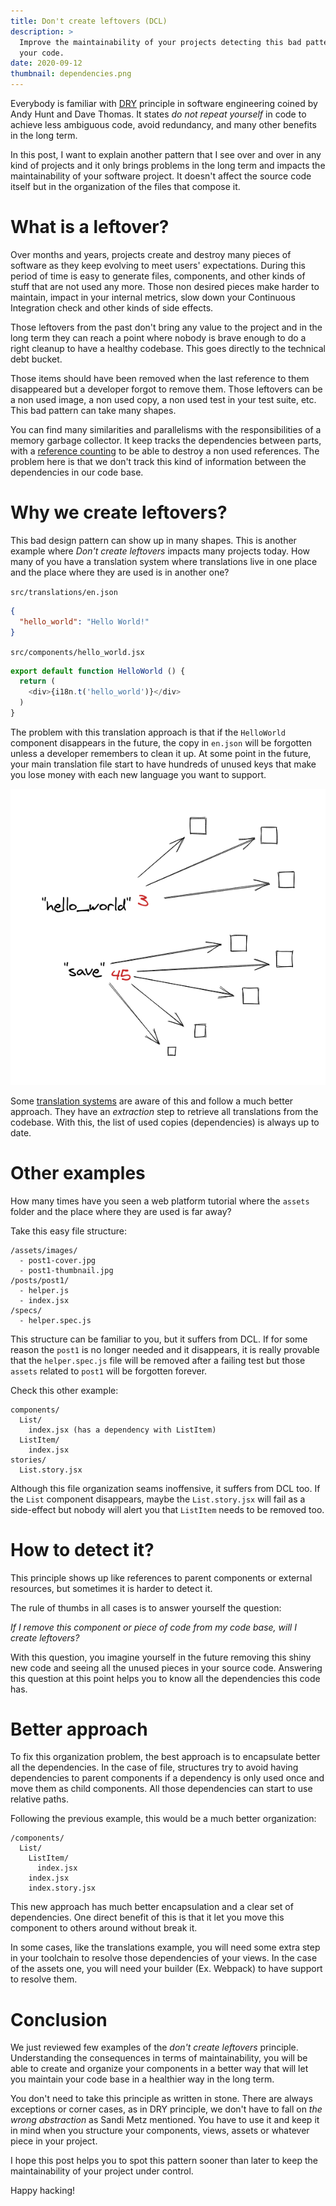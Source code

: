 ```yaml
---
title: Don't create leftovers (DCL)
description: >
  Improve the maintainability of your projects detecting this bad pattern in
  your code.
date: 2020-09-12
thumbnail: dependencies.png
---
```


Everybody is familiar with
[DRY](https://en.wikipedia.org/wiki/Don%27t_repeat_yourself) principle in
software engineering coined by Andy Hunt and Dave Thomas. It states *do not
repeat yourself* in code to achieve less ambiguous code, avoid redundancy, and
many other benefits in the long term.

In this post, I want to explain another pattern that I see over and over in any
kind of projects and it only brings problems in the long term and impacts the
maintainability of your software project. It doesn't affect the source code
itself but in the organization of the files that compose it.

# What is a leftover?

Over months and years, projects create and destroy many pieces of software
as they keep evolving to meet users' expectations. During this period of
time is easy to generate files, components, and other kinds of stuff that are not
used any more. Those non desired pieces make harder to maintain, impact in your
internal metrics, slow down your Continuous Integration check and other kinds
of side effects.

Those leftovers from the past don't bring any value to the project and in the
long term they can reach a point where nobody is brave enough to do a right
cleanup to have a healthy codebase. This goes directly to the technical debt
bucket.

Those items should have been removed when the last reference to them disappeared
but a developer forgot to remove them. Those leftovers can be a non used
image, a non used copy, a non used test in your test suite, etc. This bad
pattern can take many shapes.

You can find many similarities and parallelisms with the responsibilities of a
memory garbage collector. It keep tracks the dependencies between parts, with
a [reference counting](https://en.wikipedia.org/wiki/Reference_counting) to be
able to destroy a non used references. The problem here is that we
don't track this kind of information between the dependencies in our code base.

# Why we create leftovers?

This bad design pattern can show up in many shapes. This is another example
where *Don't create leftovers* impacts many projects today. How many of you
have a translation system where translations live in one place and the place
where they are used is in another one?

`src/translations/en.json`
```json
{
  "hello_world": "Hello World!"
}
```

`src/components/hello_world.jsx`

```js
export default function HelloWorld () {
  return (
    <div>{i18n.t('hello_world')}</div>
  )
}
```

The problem with this translation approach is that if the `HelloWorld`
component disappears in the future, the copy in `en.json` will be forgotten unless
a developer remembers to clean it up. At some point in the future, your
main translation file start to have hundreds of unused keys that make you lose
money with each new language you want to support.

![Example of translation dependencies](dependencies.png)

Some [translation systems](https://formatjs.io/docs/getting-started/message-extraction)
are aware of this and follow a much better approach. They have an *extraction*
step to retrieve all translations from the codebase. With this, the list of
used copies (dependencies) is always up to date.

# Other examples

How many times have you seen a web platform tutorial where the `assets` folder
and the place where they are used is far away?

Take this easy file structure:

```
/assets/images/
  - post1-cover.jpg
  - post1-thumbnail.jpg
/posts/post1/
  - helper.js
  - index.jsx
/specs/
  - helper.spec.js
```

This structure can be familiar to you, but it suffers from DCL. If for some
reason the `post1` is no longer needed and it disappears, it is really
provable that the `helper.spec.js` file will be removed after a failing test but
those `assets` related to `post1` will be forgotten forever.

Check this other example:

```
components/
  List/
    index.jsx (has a dependency with ListItem)
  ListItem/
    index.jsx
stories/
  List.story.jsx
```

Although this file organization seams inoffensive, it suffers from DCL too. If
the `List` component disappears, maybe the `List.story.jsx` will fail as a
side-effect but nobody will alert you that `ListItem` needs to
be removed too.

# How to detect it?

This principle shows up like references to parent components or external
resources, but sometimes it is harder to detect it.

The rule of thumbs in all cases is to answer yourself the question:

*If I remove this component or piece of code from my code base, will I create leftovers?*

With this question, you imagine yourself in the future removing this shiny new
code and seeing all the unused pieces in your source code. Answering this
question at this point helps you to know all the dependencies this code has.

# Better approach

To fix this organization problem, the best approach is to encapsulate better
all the dependencies. In the case of file, structures try to avoid having
dependencies to parent components if a dependency is only used once and move
them as child components. All those dependencies can start to use relative
paths.

Following the previous example, this would be a much better organization:

```
/components/
  List/
    ListItem/
      index.jsx
    index.jsx
    index.story.jsx
```

This new approach has much better encapsulation and a clear set of
dependencies. One direct benefit of this is that it let you move this component
to others around without break it.

In some cases, like the translations example, you will need some extra step in
your toolchain to resolve those dependencies of your views. In the case of the
assets one, you will need your builder (Ex. Webpack) to have support to resolve
them.

# Conclusion

We just reviewed few examples of the *don't create leftovers* principle.
Understanding the consequences in terms of maintainability, you will be able to
create and organize your components in a better way that will let you
maintain your code base in a healthier way in the long term.

You don't need to take this principle as written in stone. There are always
exceptions or corner cases, as in DRY principle, we don't have to fall on *the
wrong abstraction* as Sandi Metz mentioned. You have to use it and keep it
in mind when you structure your components, views, assets or
whatever piece in your project.

I hope this post helps you to spot this pattern sooner than later to keep the
maintainability of your project under control.

Happy hacking!
